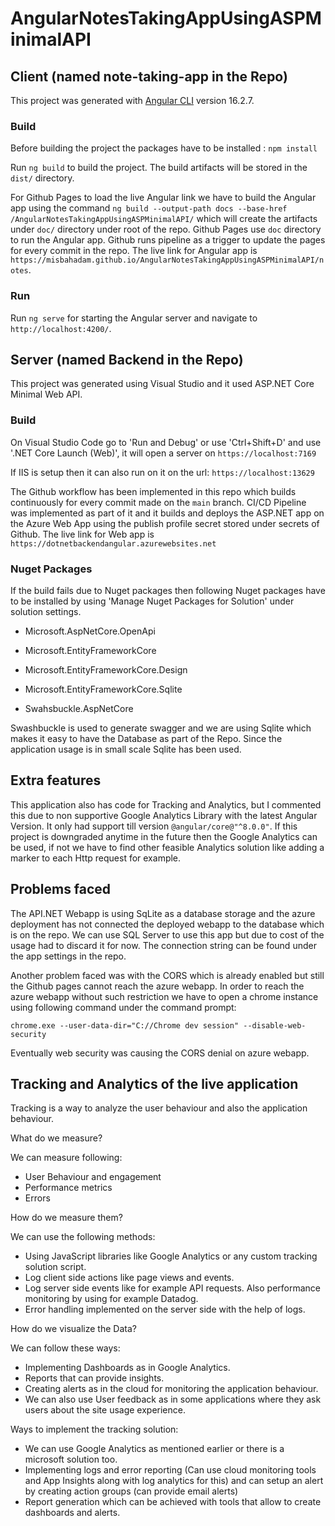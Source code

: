 # AngularNotesTakingAppUsingASPMinimalAPI
## Client (named note-taking-app in the Repo)

This project was generated with [Angular CLI](https://github.com/angular/angular-cli) version 16.2.7.

### Build

Before building the project the packages have to be installed : `npm install`

Run `ng build` to build the project. The build artifacts will be stored in the `dist/` directory.

For Github Pages to load the live Angular link we have to build the Angular app using the command `ng build --output-path docs --base-href /AngularNotesTakingAppUsingASPMinimalAPI/` which will create the artifacts under `doc/` directory under root of the repo. Github Pages use `doc` directory to run the Angular app. Github runs pipeline as a trigger to update the pages for every commit in the repo. The live link for Angular app is `https://misbahadam.github.io/AngularNotesTakingAppUsingASPMinimalAPI/notes`.

### Run

Run `ng serve` for starting the Angular server and navigate to `http://localhost:4200/`.

## Server (named Backend in the Repo)

This project was generated using Visual Studio and it used ASP.NET Core Minimal Web API.

### Build

On Visual Studio Code go to 'Run and Debug' or use 'Ctrl+Shift+D' and use '.NET Core Launch (Web)', it will open a server on `https://localhost:7169`

If IIS is setup then it can also run on it on the url: `https://localhost:13629`

The Github workflow has been implemented in this repo which builds continuously for every commit made on the `main` branch. CI/CD Pipeline was implemented as part of it and it builds and deploys the ASP.NET app on the Azure Web App using the publish profile secret stored under secrets of Github.
The live link for Web app is `https://dotnetbackendangular.azurewebsites.net`

### Nuget Packages

If the build fails due to Nuget packages then following Nuget packages have to be installed by using 'Manage Nuget Packages for Solution' under solution settings.

  - Microsoft.AspNetCore.OpenApi
  
  - Microsoft.EntityFrameworkCore
  
  - Microsoft.EntityFrameworkCore.Design
  
  - Microsoft.EntityFrameworkCore.Sqlite
  
  - Swahsbuckle.AspNetCore

Swashbuckle is used to generate swagger and we are using Sqlite which makes it easy to have the Database as part of the Repo. Since the application usage is in small scale Sqlite has been used.

## Extra features

This application also has code for Tracking and Analytics, but I commented this due to non supportive Google Analytics Library with the latest Angular Version. It only had support till version `@angular/core@"^8.0.0"`.
If this project is downgraded anytime in the future then the Google Analytics can be used, if not we have to find other feasible Analytics solution like adding a marker to each Http request for example.

## Problems faced

The API.NET Webapp is using SqLite as a database storage and the azure deployment has not connected the deployed webapp to the database which is on the repo. We can use SQL Server to use this app but due to cost of the usage had to discard it for now. The connection string can be found under the app settings in the repo. 

Another problem faced was with the CORS which is already enabled but still the Github pages cannot reach the azure webapp. In order to reach the azure webapp without such restriction we have to open a chrome instance using following command under the command prompt:

`chrome.exe --user-data-dir="C://Chrome dev session" --disable-web-security`

Eventually web security was causing the CORS denial on azure webapp.

## Tracking and Analytics of the live application

Tracking is a way to analyze the user behaviour and also the application behaviour.

What do we measure?

We can measure following:

  - User Behaviour and engagement
  - Performance metrics
  - Errors

How do we measure them?

We can use the following methods:

  - Using JavaScript libraries like Google Analytics or any custom tracking solution script.
  - Log client side actions like page views and events.
  - Log server side events like for example API requests. Also performance monitoring by using for example Datadog.
  - Error handling implemented on the server side with the help of logs.

How do we visualize the Data?

We can follow these ways:

  - Implementing Dashboards as in Google Analytics.
  - Reports that can provide insights.
  - Creating alerts as in the cloud for monitoring the application behaviour.
  - We can also use User feedback as in some applications where they ask users about the site usage experience.

Ways to implement the tracking solution:

  - We can use Google Analytics as mentioned earlier or there is a microsoft solution too.
  - Implementing logs and error reporting (Can use cloud monitoring tools and App Insights along with log analytics for this) and can setup an alert by creating action groups (can provide email alerts)
  - Report generation which can be achieved with tools that allow to create dashboards and alerts.

